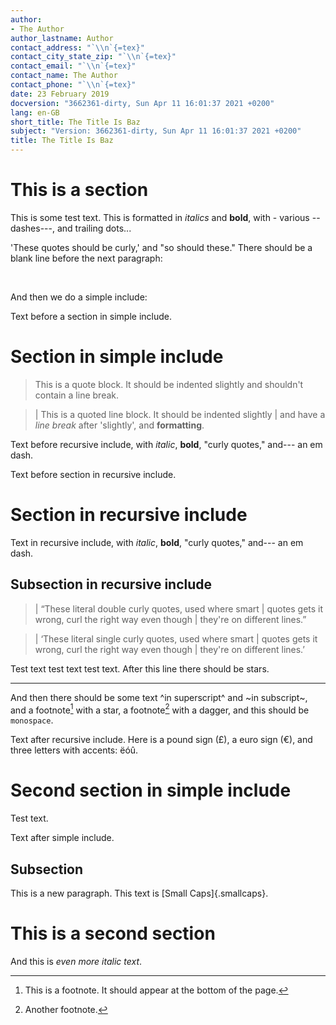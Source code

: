 ```yaml
---
author:
- The Author
author_lastname: Author
contact_address: "`\\n`{=tex}"
contact_city_state_zip: "`\\n`{=tex}"
contact_email: "`\\n`{=tex}"
contact_name: The Author
contact_phone: "`\\n`{=tex}"
date: 23 February 2019
docversion: "3662361-dirty, Sun Apr 11 16:01:37 2021 +0200"
lang: en-GB
short_title: The Title Is Baz
subject: "Version: 3662361-dirty, Sun Apr 11 16:01:37 2021 +0200"
title: The Title Is Baz
---
```


# This is a section

This is some test text. This is formatted in *italics* and **bold**,
with - various -- dashes---, and trailing dots...

'These quotes should be curly,' and "so should these." There should be a
blank line before the next paragraph:

 

And then we do a simple include:

Text before a section in simple include.

# Section in simple include

> This is a quote block. It should be indented slightly and shouldn't
> contain a line break.

> | This is a quoted line block. It should be indented slightly
> | and have a *line break* after 'slightly', and **formatting**.

Text before recursive include, with *italic*, **bold**, "curly quotes,"
and--- an em dash.

Text before section in recursive include.

# Section in recursive include

Text in recursive include, with *italic*, **bold**, "curly quotes,"
and--- an em dash.

## Subsection in recursive include

> | “These literal double curly quotes, used where smart
> | quotes gets it wrong, curl the right way even though
> | they're on different lines.”

> | ‘These literal single curly quotes, used where smart
> | quotes gets it wrong, curl the right way even though
> | they're on different lines.’

Test text test text test text. After this line there should be stars.

------------------------------------------------------------------------

And then there should be some text ^in superscript^ and ~in subscript~,
and a footnote[^1] with a star, a footnote[^2] with a dagger, and this
should be `monospace`.

Text after recursive include. Here is a pound sign (£), a euro sign (€),
and three letters with accents: ëóû.

# Second section in simple include

Test text.

Text after simple include.

## Subsection

This is a new paragraph. This text is [Small Caps]{.smallcaps}.

# This is a second section

And this is *even more italic text*.

[^1]: This is a footnote. It should appear at the bottom of the page.

[^2]: Another footnote.
